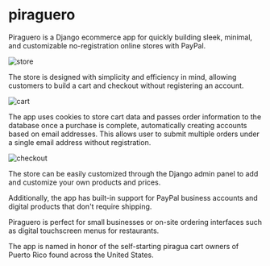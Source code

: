 # piraguero
Piraguero is a Django ecommerce app for quickly building sleek, minimal, and customizable no-registration online stores with PayPal.

![store](https://i.ibb.co/1dVDfbZ/Piraguero-Main.png)

The store is designed with simplicity and efficiency in mind, allowing customers to build a cart and checkout without registering an account.

![cart](https://i.ibb.co/QcCMTBH/Piraguero-Cart.png)

The app uses cookies to store cart data and passes order information to the database once a purchase is complete, automatically creating accounts based on email addresses. This allows user to submit multiple orders under a single email address without registration.

![checkout](https://i.ibb.co/9TSyZtT/Piraguero-Checkout-Final.png)

The store can be easily customized through the Django admin panel to add and customize your own products and prices.

Additionally, the app has built-in support for PayPal business accounts and digital products that don't require shipping.

Piraguero is perfect for small businesses or on-site ordering interfaces such as digital touchscreen menus for restaurants.

The app is named in honor of the self-starting piragua cart owners of Puerto Rico found across the United States.
